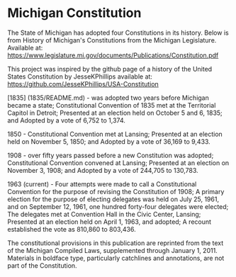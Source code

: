 # Michigan Constitution

The State of Michigan has adopted four Constitutions in its history. Below is from History of Michigan's Constitutions from the Michigan Legislature. Available at: https://www.legislature.mi.gov/documents/Publications/Constitution.pdf 

This project was inspired by the github page of a history of the United States Constitution by JesseKPhillips available at: https://github.com/JesseKPhillips/USA-Constitution 

[1835] (1835/README.md) - was adopted two years before Michigan became a state;
Constitutional Convention of 1835 met at the Territorial Capitol in Detroit; 
Presented at an election held on October 5 and 6, 1835; and 
Adopted by a vote of 6,752 to 1,374.

1850 - Constitutional Convention met at Lansing; 
Presented at an election held on November 5, 1850; and 
Adopted by a vote of 36,169 to 9,433. 

1908 - over fifty years passed before a new Constitution was adopted; 
Constitutional Convention convened at Lansing; 
Presented at an election on November 3, 1908; and
Adopted by a vote of 244,705 to 130,783.

1963 (current) - Four attempts were made to call a Constitutional Convention for the purpose of revising the Constitution of 1908; 
A primary election for the purpose of electing delegates was held on July 25, 1961, and on September 12, 1961, one hundred forty-four delegates were elected; 
The delegates met at Convention Hall in the Civic Center, Lansing;
Presented at an election held on April 1, 1963, and adopted; 
A recount established the vote as 810,860 to 803,436.

The constitutional provisions in this publication are reprinted from the text of the Michigan Compiled Laws, supplemented through January 1, 2011. Materials in boldface type, particularly catchlines and annotations, are not part of the Constitution.
